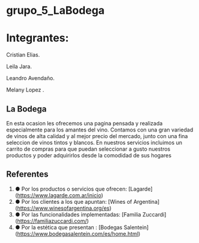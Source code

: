 # grupo_5_LaBodega

# Integrantes:

Cristian Elias.   

Leila Jara.   

 Leandro Avendaño.  
 
Melany Lopez .


## La Bodega 

En esta ocasion les ofrecemos una pagina pensada y realizada especialmente para los amantes del vino.
Contamos con una gran variedad de vinos de alta calidad y al mejor precio del mercado, junto con una fina seleccion de vinos tintos y blancos.
En nuestros servicios incluimos un carrito de compras para que puedan seleccionar a gusto nuestros productos y poder adquirirlos desde la comodidad de sus hogares



##  Referentes
1. ● Por los productos o servicios que ofrecen: [Lagarde] (https://www.lagarde.com.ar/inicio)
2.  ● Por los clientes a los que apuntan: [Wines  of Argentina] (https://www.winesofargentina.org/es)
3.  ● Por las funcionalidades implementadas: [Familia Zuccardi] (https://familiazuccardi.com/)
4.  ● Por la estética que presentan : [Bodegas Salentein] (https://www.bodegasalentein.com/es/home.html)
